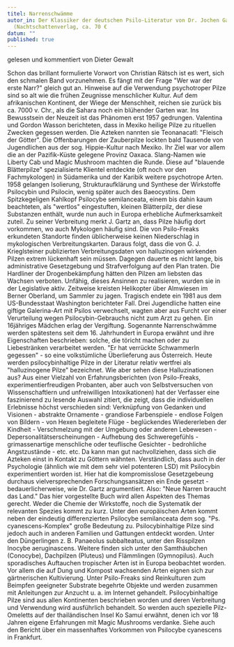 ```yaml
---
titel: Narrenschwämme
autor_in: Der Klassiker der deutschen Psilo-Literatur von Dr. Jochen Gartz
  (Nachtschattenverlag, ca. 70 €
datum: ""
published: true
---
```

gelesen und kommentiert von Dieter Gewalt

Schon das brillant formulierte Vorwort von Christian Rätsch ist es wert, sich den schmalen Band vorzunehmen. Es fängt mit der Frage "Wer war der erste Narr?" gleich gut an. Hinweise auf die Verwendung psychotroper Pilze sind so alt wie die frühen Zeugnisse menschlicher Kultur. Auf dem afrikanischen Kontinent, der Wiege der Menschheit, reichen sie zurück bis ca. 7000 v. Chr., als die Sahara noch ein blühender Garten war.
Ins Bewusstsein der Neuzeit ist das Phänomen erst 1957 gedrungen. Valentina und Gordon Wasson berichteten, dass in Mexiko heilige Pilze zu rituellen Zwecken gegessen werden. Die Azteken nannten sie Teonanacatl: "Fleisch der Götter". Die Offenbarungen der Zauberpilze lockten bald Tausende von Jugendlichen aus der sog. Hippie-Kultur nach Mexiko. Ihr Ziel war vor allem die an der Pazifik-Küste gelegene Provinz Oaxaca. Slang-Namen wie Liberty Cab und Magic Mushroom machten die Runde. Diese auf "blauende Blätterpilze" spezialisierte Klientel entdeckte (oft noch vor den Fachmykologen) in Südamerika und der Karibik weitere psychotrope Arten.
1958 gelangen Isolierung, Strukturaufklärung und Synthese der Wirkstoffe Psilocybin und Psilocin, wenig später auch des Baeocystins. Dem Spitzkegeligen Kahlkopf Psilocybe semilanceata, einem bis dahin kaum beachteten, als "wertlos" eingestuften, kleinen Blätterpilz, der diese Substanzen enthält, wurde nun auch in Europa erhebliche Aufmerksamkeit zuteil. Zu seiner Verbreitung merkt J. Gartz an, dass Pilze häufig dort vorkommen, wo auch Mykologen häufig sind. Die von Psilo-Freaks erkundeten Standorte finden üblicherweise keinen Niederschlag in mykologischen Verbreitungskarten. Daraus folgt, dass die von G. J. Krieglsteiner publizierten Verbreitungsdaten von halluzinogen wirkenden Pilzen extrem lückenhaft sein müssen. Dagegen dauerte es nicht lange, bis administrative Gesetzgebung und Strafverfolgung auf den Plan traten. Die Hardliner der Drogenbekämpfung hätten den Pilzen am liebsten das Wachsen verboten. Unfähig, dieses Ansinnen zu realisieren, wurden sie in der Legislative aktiv. Zeitweise kreisten Helikopter über Almwiesen im Berner Oberland, um Sammler zu jagen. Tragisch endete ein 1981 aus dem US-Bundesstaat Washington berichteter Fall. Drei Jugendliche hatten eine giftige Galerina-Art mit Psilos verwechselt, wagten aber aus Furcht vor einer Verurteilung wegen Psilocybin-Gebrauchs nicht zum Arzt zu gehen. Ein 16jähriges Mädchen erlag der Vergiftung.
Sogenannte Narrenschwämme werden spätestens seit dem 16. Jahrhundert in Europa erwähnt und ihre Eigenschaften beschrieben: solche, die töricht machen oder zu Liebestränken verarbeitet werden. "Er hat verrückte Schwammerln gegessen" - so eine volkstümliche Überlieferung aus Österreich. Heute werden psilocybinhaltige Pilze in der Literatur relativ wertfrei als "halluzinogene Pilze" bezeichnet. Wie aber sehen diese Halluzinationen aus?
Aus einer Vielzahl von Erfahrungsberichten (von Psilo-Freaks, experimentierfreudigen Probanten, aber auch von Selbstversuchen von Wissenschaftlern und unfreiwilligen Intoxikationen) hat der Verfasser eine faszinierend zu lesende Auswahl zitiert, die zeigt, dass die individuellen Erlebnisse höchst verschieden sind: Verknüpfung von Gedanken und Visionen - abstrakte Ornamente - grandiose Farbenspiele - endlose Folgen von Bildern - von Hexen begleitete Flüge - beglückendes Wiedererleben der Kindheit - Verschmelzung mit der Umgebung oder anderen Lebewesen - Depersonalitätserscheinungen - Aufhebung des Schweregefühls - grimassenartige menschliche oder teuflische Gesichter - bedrohliche Angstzustände - etc. etc. Da kann man gut nachvollziehen, dass sich die Azteken einst in Kontakt zu Göttern wähnten.
Verständlich, dass auch in der Psychologie (ähnlich wie mit dem sehr viel potenteren LSD) mit Psilocybin experimentiert worden ist. Hier hat die kompromisslose Gesetzgebeung durchaus vielversprechenden Forschungsansätzen ein Ende gesetzt - bedauerlicherweise, wie Dr. Gartz argumentiert. Also: "Neue Narren braucht das Land."
Das hier vorgestellte Buch wird allen Aspekten des Themas gerecht. Weder die Chemie der Wirkstoffe, noch die Systematik der relevanten Spezies kommt zu kurz. Unter den europäischen Arten kommt neben der eindeutig differenzierten Psilocybe semilanceata dem sog. "Ps. cyanescens-Komplex" große Bedeutung zu. Psilocybinhaltige Pilze sind jedoch auch in anderen Familien und Gattungen entdeckt worden. Unter den Düngerlingen z. B. Panaeolus subbalteatus, unter den Risspilzen Inocybe aeruginascens. Weitere finden sich unter den Samthäubchen (Conocybe), Dachpilzen (Pluteus) und Flämmlingen (Gymnopilus). Auch sporadisches Auftauchen tropischer Arten ist in Europa beobachtet worden. Vor allem die auf Dung und Kompost wachsenden Arten eignen sich zur gärtnerischen Kultivierung. Unter Psilo-Freaks sind Reinkulturen zum Beimpfen geeigneter Substrate begehrte Objekte und werden zusammen mit Anleitungen zur Anzucht u. a. im Internet gehandelt.
Psilocybinhaltige Pilze sind aus allen Kontinenten beschrieben worden und deren Verbreitung und Verwendung wird ausführlich behandelt. So werden auch spezielle Pilz-Omeletts auf der thailändischen Insel Ko Samui erwähnt, denen ich vor 18 Jahren eigene Erfahrungen mit Magic Mushrooms verdanke.
Siehe auch den Bericht über ein massenhaftes Vorkommen von Psilocybe cyanescens in Frankfurt.
